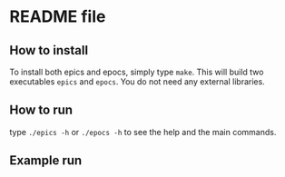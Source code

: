 # README file

## How to install

To install both epics and epocs, simply type `make`. This will build two executables `epics` and `epocs`. You do not need any external libraries.

## How to run

type `./epics -h` or `./epocs -h` to see the help and the main commands.

## Example run
